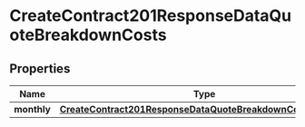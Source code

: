 

# CreateContract201ResponseDataQuoteBreakdownCosts


## Properties

| Name | Type | Description | Notes |
|------------ | ------------- | ------------- | -------------|
|**monthly** | [**CreateContract201ResponseDataQuoteBreakdownCostsMonthly**](CreateContract201ResponseDataQuoteBreakdownCostsMonthly.md) |  |  [optional] |



